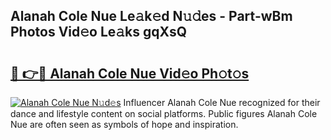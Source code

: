 ## Alanah Cole Nue Le𝚊k𝚎d N𝚞𝚍es - Part-wBm Photos Vid𝚎o Le𝚊ks gqXsQ

# <h2><a href="http://fbaqr2u.evod.top/?m=Alanah+Cole+Nue">🔗 👉🔴 Alanah Cole Nue Vid𝚎o Ph𝚘t𝚘s</a></h2>

[![Alanah Cole Nue N𝚞d𝚎s](https://i.imgur.com/8V9OHl7.gif)](http://fbaqr2u.evod.top/?m=Alanah+Cole+Nue)
Influencer Alanah Cole Nue recognized for their dance and lifestyle content on social platforms. Public figures Alanah Cole Nue are often seen as symbols of hope and inspiration. 
